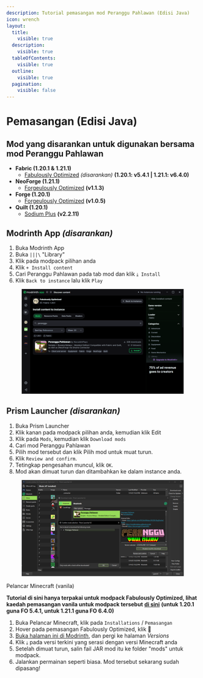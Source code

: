 ```yaml
---
description: Tutorial pemasangan mod Peranggu Pahlawan (Edisi Java)
icon: wrench
layout:
  title:
    visible: true
  description:
    visible: true
  tableOfContents:
    visible: true
  outline:
    visible: true
  pagination:
    visible: false
---
```


# Pemasangan (Edisi Java)

## Mod yang disarankan untuk digunakan bersama mod Peranggu Pahlawan <a href="#modrinth-app" id="modrinth-app"></a>

* **Fabric (1.20.1 & 1.21.1)**
  * [Fabulously Optimized](https://download.fo/modrinth) _(disarankan)_ **(1.20.1: v5.4.1 | 1.21.1: v6.4.0)**
* **NeoForge (1.21.1)**
  * [Forgeulously Optimized](https://modrinth.com/modpack/forgeulously-optimized/) **(v1.1.3)**
* **Forge (1.20.1)**
  * [Forgeulously Optimized](https://modrinth.com/modpack/forgeulously-optimized/) **(v1.0.5)**
* **Quilt (1.20.1)**
  * [Sodium Plus](https://modrinth.com/modpack/sodiumplus/) **(v2.2.11)**

## Modrinth App _(disarankan)_ <a href="#modrinth-app" id="modrinth-app"></a>

1. Buka Modrinth App
2. Buka  `|||\` "Library"
3. Klik pada modpack pilihan anda
4. Klik `+ Install content`
5. Cari Peranggu Pahlawan pada tab mod dan klik `⤓ Install`
6. Klik `Back to instance` lalu klik `Play`

<figure><img src="../../.gitbook/assets/peranggu_pahlawan_mrapp.PNG" alt=""><figcaption></figcaption></figure>

## Prism Launcher _(disarankan)_ <a href="#prism-launcher" id="prism-launcher"></a>

1. Buka Prism Launcher
2.
   Klik kanan pada modpack pilihan anda, kemudian klik Edit
3. Klik pada `Mods`, kemudian klik `Download mods`
4. Cari mod Peranggu Pahlawan
5. Pilih mod tersebut dan klik Pilih mod untuk muat turun.
6. Klik `Review and confirm`.
7. Tetingkap pengesahan muncul, klik `OK`.
8. Mod akan dimuat turun dan ditambahkan ke dalam instance anda.

<figure><img src="../../.gitbook/assets/peranggu_pahlawan_prism.png" alt=""><figcaption></figcaption></figure>

Pelancar Minecraft (vanila)


**Tutorial di sini hanya terpakai untuk modpack Fabulously Optimized, lihat kaedah pemasangan vanila untuk modpack tersebut** [**di sini**](https://wiki.download.fo/install-instructions#minecraft-launcher-vanilla) **(untuk 1.20.1 guna FO 5.4.1, untuk 1.21.1 guna FO 6.4.0)**

1. Buka Pelancar Minecraft, klik pada `Installations` / `Pemasangan`
2. Hover pada pemasangan Fabulously Optimized, klik 📂
3. [Buka halaman ini di Modrinth](https://modrinth.com/mod/peranggu-pahlawan), dan pergi ke halaman _Versions_
4. Klik `⤓` pada versi terkini yang serasi dengan versi Minecraft anda
5. Setelah dimuat turun, salin fail JAR mod itu ke folder "mods" untuk modpack.
6. Jalankan permainan seperti biasa. Mod tersebut sekarang sudah dipasang!
